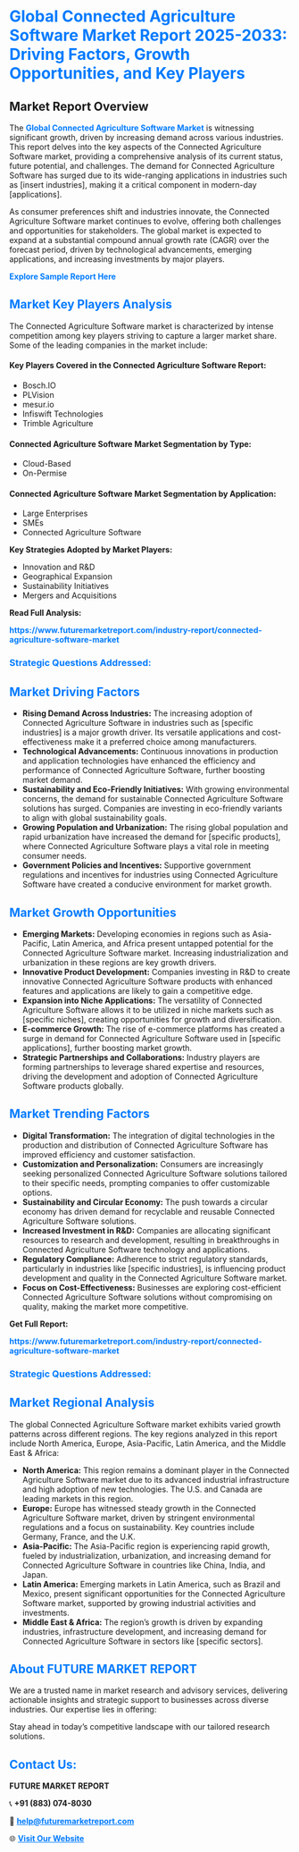 <h1 style="color: #007BFF;">Global Connected Agriculture Software Market Report 2025-2033: Driving Factors, Growth Opportunities, and Key Players</h1>

<section id="overview">
<h2>Market Report Overview</h2>
<p>The <a href="https://www.futuremarketreport.com/industry-report/connected-agriculture-software-market" style="color: #007BFF; text-decoration: none;"><strong>Global Connected Agriculture Software Market</strong></a> is witnessing significant growth, driven by increasing demand across various industries. This report delves into the key aspects of the Connected Agriculture Software market, providing a comprehensive analysis of its current status, future potential, and challenges. The demand for Connected Agriculture Software has surged due to its wide-ranging applications in industries such as [insert industries], making it a critical component in modern-day [applications].</p>
<p>As consumer preferences shift and industries innovate, the Connected Agriculture Software market continues to evolve, offering both challenges and opportunities for stakeholders. The global market is expected to expand at a substantial compound annual growth rate (CAGR) over the forecast period, driven by technological advancements, emerging applications, and increasing investments by major players.</p>
</section>

<section id="overview">
<p><a href="https://www.futuremarketreport.com/request-sample/reportId=120541" style="color: #007BFF; text-decoration: none;"><strong>Explore Sample Report Here</strong></a></p>
</section>

<section id="key-players">
<h2 style="color: #007BFF;">Market Key Players Analysis</h2>
<p>The Connected Agriculture Software market is characterized by intense competition among key players striving to capture a larger market share. Some of the leading companies in the market include:</p>
<h4>Key Players Covered in the Connected Agriculture Software Report:</h4>
<ul><li>Bosch.IO</li><li>PLVision</li><li>mesur.io</li><li>Infiswift Technologies</li><li>Trimble Agriculture</li></ul>
<h4>Connected Agriculture Software Market Segmentation by Type:</h4>
<ul><li>Cloud-Based</li><li>On-Permise</li></ul>

<h4>Connected Agriculture Software Market Segmentation by Application:</h4>
<ul><li>Large Enterprises</li><li>SMEs</li><li>Connected Agriculture Software</li></ul>
<p><strong>Key Strategies Adopted by Market Players:</strong></p>
<ul>
<li>Innovation and R&D</li>
<li>Geographical Expansion</li>
<li>Sustainability Initiatives</li>
<li>Mergers and Acquisitions</li>
</ul>
</section>

<section>
<p><strong>Read Full Analysis: </strong></p><a href="https://www.futuremarketreport.com/industry-report/connected-agriculture-software-market" style="color: #007BFF; text-decoration: none;"><strong>https://www.futuremarketreport.com/industry-report/connected-agriculture-software-market</strong></a>
<h3 style="color: #007BFF;">Strategic Questions Addressed:</h3>
</section>

<section id="driving-factors">
<h2 style="color: #007BFF;">Market Driving Factors</h2>
<ul>
<li><strong>Rising Demand Across Industries:</strong> The increasing adoption of Connected Agriculture Software in industries such as [specific industries] is a major growth driver. Its versatile applications and cost-effectiveness make it a preferred choice among manufacturers.</li>
<li><strong>Technological Advancements:</strong> Continuous innovations in production and application technologies have enhanced the efficiency and performance of Connected Agriculture Software, further boosting market demand.</li>
<li><strong>Sustainability and Eco-Friendly Initiatives:</strong> With growing environmental concerns, the demand for sustainable Connected Agriculture Software solutions has surged. Companies are investing in eco-friendly variants to align with global sustainability goals.</li>
<li><strong>Growing Population and Urbanization:</strong> The rising global population and rapid urbanization have increased the demand for [specific products], where Connected Agriculture Software plays a vital role in meeting consumer needs.</li>
<li><strong>Government Policies and Incentives:</strong> Supportive government regulations and incentives for industries using Connected Agriculture Software have created a conducive environment for market growth.</li>
</ul>
</section>

<section id="growth-opportunities">
<h2 style="color: #007BFF;">Market Growth Opportunities</h2>
<ul>
<li><strong>Emerging Markets:</strong> Developing economies in regions such as Asia-Pacific, Latin America, and Africa present untapped potential for the Connected Agriculture Software market. Increasing industrialization and urbanization in these regions are key growth drivers.</li>
<li><strong>Innovative Product Development:</strong> Companies investing in R&D to create innovative Connected Agriculture Software products with enhanced features and applications are likely to gain a competitive edge.</li>
<li><strong>Expansion into Niche Applications:</strong> The versatility of Connected Agriculture Software allows it to be utilized in niche markets such as [specific niches], creating opportunities for growth and diversification.</li>
<li><strong>E-commerce Growth:</strong> The rise of e-commerce platforms has created a surge in demand for Connected Agriculture Software used in [specific applications], further boosting market growth.</li>
<li><strong>Strategic Partnerships and Collaborations:</strong> Industry players are forming partnerships to leverage shared expertise and resources, driving the development and adoption of Connected Agriculture Software products globally.</li>
</ul>
</section>

<section id="trending-factors">
<h2 style="color: #007BFF;">Market Trending Factors</h2>
<ul>
<li><strong>Digital Transformation:</strong> The integration of digital technologies in the production and distribution of Connected Agriculture Software has improved efficiency and customer satisfaction.</li>
<li><strong>Customization and Personalization:</strong> Consumers are increasingly seeking personalized Connected Agriculture Software solutions tailored to their specific needs, prompting companies to offer customizable options.</li>
<li><strong>Sustainability and Circular Economy:</strong> The push towards a circular economy has driven demand for recyclable and reusable Connected Agriculture Software solutions.</li>
<li><strong>Increased Investment in R&D:</strong> Companies are allocating significant resources to research and development, resulting in breakthroughs in Connected Agriculture Software technology and applications.</li>
<li><strong>Regulatory Compliance:</strong> Adherence to strict regulatory standards, particularly in industries like [specific industries], is influencing product development and quality in the Connected Agriculture Software market.</li>
<li><strong>Focus on Cost-Effectiveness:</strong> Businesses are exploring cost-efficient Connected Agriculture Software solutions without compromising on quality, making the market more competitive.</li>
</ul>
</section>

<section>
<p><strong>Get Full Report: </strong></p><a href="https://www.futuremarketreport.com/industry-report/connected-agriculture-software-market" style="color: #007BFF; text-decoration: none;"><strong>https://www.futuremarketreport.com/industry-report/connected-agriculture-software-market</strong></a>
<h3 style="color: #007BFF;">Strategic Questions Addressed:</h3>
</section>


<section id="regional-analysis">
<h2 style="color: #007BFF;">Market Regional Analysis</h2>
<p>The global Connected Agriculture Software market exhibits varied growth patterns across different regions. The key regions analyzed in this report include North America, Europe, Asia-Pacific, Latin America, and the Middle East & Africa:</p>
<ul>
<li><strong>North America:</strong> This region remains a dominant player in the Connected Agriculture Software market due to its advanced industrial infrastructure and high adoption of new technologies. The U.S. and Canada are leading markets in this region.</li>
<li><strong>Europe:</strong> Europe has witnessed steady growth in the Connected Agriculture Software market, driven by stringent environmental regulations and a focus on sustainability. Key countries include Germany, France, and the U.K.</li>
<li><strong>Asia-Pacific:</strong> The Asia-Pacific region is experiencing rapid growth, fueled by industrialization, urbanization, and increasing demand for Connected Agriculture Software in countries like China, India, and Japan.</li>
<li><strong>Latin America:</strong> Emerging markets in Latin America, such as Brazil and Mexico, present significant opportunities for the Connected Agriculture Software market, supported by growing industrial activities and investments.</li>
<li><strong>Middle East & Africa:</strong> The region’s growth is driven by expanding industries, infrastructure development, and increasing demand for Connected Agriculture Software in sectors like [specific sectors].</li>
</ul>
</section>

<footer>
<h2 style="color: #007BFF;">About FUTURE MARKET REPORT</h2>
<p>We are a trusted name in market research and advisory services, delivering actionable insights and strategic support to businesses across diverse industries. Our expertise lies in offering:</p>

<p>Stay ahead in today’s competitive landscape with our tailored research solutions.</p>

<h2 style="color: #007BFF;">Contact Us:</h2>
<p><strong>FUTURE MARKET REPORT</strong></p>
<p>📞 <strong>+91 (883) 074-8030</strong></p>
<p>📧 <strong><a href="mailto:help@futuremarketreport.com" style="color: #007BFF;">help@futuremarketreport.com</a></strong></p>
<p>🌐 <strong><a href="https://www.futuremarketreport.com/" style="color: #007BFF;">Visit Our Website</a></strong></p>
</footer>